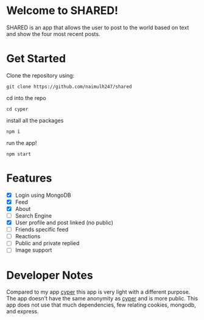 # Welcome to SHARED!

SHARED is an app that allows the user to post to the world based on text and show the four most recent posts.


# Get Started

Clone the repository using:

    git clone https://github.com/naimulh247/shared
  cd into the repo
  

    cd cyper
  install all the packages
  

    npm i

run the app!

    npm start
# Features
 - [x] Login using MongoDB
 - [x] Feed
 - [x] About
 - [ ] Search Engine
 - [x] User profile and post linked (no public)
 - [ ] Friends specific feed
 - [ ] Reactions
 - [ ] Public and private replied
 - [ ] Image support

# Developer Notes
Compared to my app [cyper](https://github.com/naimulh247/cyper/) this app is very light with a different purpose. The app doesn't have the same anonymity as [cyper](https://github.com/naimulh247/cyper/) and is more public. This app does not use that much dependencies, few relating cookies, mongodb, and express. 


